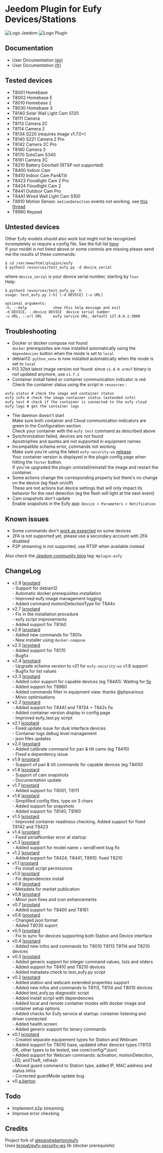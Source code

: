 # Jeedom Plugin for Eufy Devices/Stations

![Logo Jeedom](docs/images/jeedom.png)
![Logo Plugin](docs/images/eufy.png)

## Documentation

- User Documentation [(en)](docs/en_US/index.md)
- User Documentation [(fr)](docs/fr_FR/index.md)

## Tested devices
- T8001 Homebase
- T8002 Homebase E 
- T8010 Homebase 2
- T8030 Homebase 3
- T81A0 Solar Wall Light Cam S120
- T8111 Camera
- T8113 Camera 2C 
- T8114 Camera 2
- T8134 S220 (requires image v1.7.0+)
- T8140 S221 Camera 2 Pro
- T8142 Camera 2C Pro
- T8160 Camera 3
- T8170 SoloCam S340
- T8161 Camera 3C
- T8210 Battery Doorbell (RTSP not supported)
- T8400 Indoor Cam
- T8410 Indoor Cam Pan&Tilt
- T8423 Floodlight Cam 2 Pro
- T8424 Floodlight Cam 2
- T8441 Outdoor Cam Pro
- T84A1 Wired Wall Light Cam S100
- T8910 Motion Sensor. `motionDetection` events not working, 
see [this thread](https://github.com/fuatakgun/eufy_security/issues/22)
- T8960 Keypad

## Untested devices
Other Eufy models should also work but might not be recognized incompletely or require a config file.
See the full list [here](https://bropat.github.io/eufy-security-client/#/supported_devices)
<br>If your model is not listed above or some controls are missing please send me the results of these commands:

    $ cd /var/www/html/plugins/eufy
    $ python3 resources/test_eufy.py -d device_serial

where `device_serial` is your device serial number, starting by `Txxx`
<br>
Help:

    $ python3 resources/test_eufy.py -h
    usage: test_eufy.py [-h] [-d DEVICE] [-u URL]

    optional arguments:
	-h, --help            show this help message and exit
	-d DEVICE, --device DEVICE  device serial number
	-u URL, --url URL     eufy service URL, default 127.0.0.1:3000

## Troubleshooting
* Docker or docker compose not found
<br> `docker` prerequisites are now installed automatically using the ` dependencies` button when the mode is set to `local`
* debian12: `python_venv` is now installed automatically when the mode is set to `local`
* Pi3 32bit latest image version not found: since `v1.8.0 armv7`  binary is not updated anymore, use `v1.7.1` 
* Container install failed or container communication indicator is red
<br>Check the container status using the script in `resources` :
```
eufy status # check the image and container status
eufy info # check the image container status (extended info)
eufy test # check if the container is connected to the eufy cloud
eufy logs # get the container logs
```
* The daemon doesn't start
<br> Make sure both container and Cloud communication indicators are green in the Configuration section
<br> Check your container with the `eufy test` command as described above
* Synchronization failed, devices are not found
<br> Apostrophes and quotes are not supported in equipment names
* Incompatible schema error, commands not working
<br> Make sure you're using the latest `eufy-security-ws` [release](https://github.com/bropat/eufy-security-ws/releases).
<br> Your container version is displayed in the plugin config page when hitting the `Tester` button.
<br> If you've upgraded the plugin uninstall/reinstall the image and restart the container.
* Some actions change the corresponding property but there's no change on the device (eg flash on/off)
<br> These are not actions but device settings that will only impact its behavior for the next detection 
(eg the flash will light at the next event)
* Cam snapshots don't update
<br> Enable snapshots in the Eufy app: `Device > Parameters > Notification`

## Known issues
* Some commands don't [work as expected](https://github.com/bropat/eufy-security-ws/issues/212) on some devices
* 2FA is not supported yet, please use a secondary account with 2FA disabled
* P2P streaming is not supported, use RTSP when available instead

Also check the [Jeedom community blog](https://community.jeedom.com/tag/plugin-eufy)
tag: `#plugin-eufy`

## ChangeLog
* v2.8 [lxrootard](https://github.com/lxrootard)
<br> - Support for debian12
<br> - Automatic docker prerequisites installation
<br> - Improved eufy image management logging
<br> - Added command motionDetectionType for T844x
* v2.7 [lxrootard](https://github.com/lxrootard)
<br> - Fix in the installation procedure
<br> - eufy script improvements
<br> - Added support for T81A0
* v2.6 [lxrootard](https://github.com/lxrootard)
<br> - Added new commands for T801x
<br> - New installer using `docker-compose`
* v2.5 [lxrootard](https://github.com/lxrootard)
<br> - Added support for T8170
<br> - Bugfix
* v2.4 [lxrootard](https://github.com/lxrootard)
<br> - Upgrade schema version to v21 for `eufy-security-ws` v1.8 support
<br> - Bugfix for list values 
* v2.3 [lxrootard](https://github.com/lxrootard)
<br> - Added color support for capable devices (eg T84A1). Waiting for 
[fix](https://github.com/bropat/eufy-security-ws/issues/293)
<br> - Added support for T8960
<br> - Added commands filter in equipment view. thanks @phpvarious
<br> - Minor optimisations
* v2.2 [lxrootard](https://github.com/lxrootard)
<br> - Added support for T84A1 and T8134 + T842x fix
<br> - Added container version display in config page
<br> - Improved eufy_test.py script
* v2.1 [lxrootard](https://github.com/lxrootard)
<br> - Fixed update issue for dual interface devices
<br> - Container logs debug level management
<br> - json files updates
* v2.0 [lxrootard](https://github.com/lxrootard)
<br> - Added calibrate command for pan & tilt cams (eg T8410)
<br> - Fixed a dependency issue
* v1.9 [lxrootard](https://github.com/lxrootard)
<br> - Support of pan & tilt commands for capable devices (eg T8410)
* v1.8 [lxrootard](https://github.com/lxrootard)
<br> - Support of cam snapshots
<br> - Documentation update
* v1.7 [lxrootard](https://github.com/lxrootard)
<br> - Added support for T8001, T8111
* v1.6 [lxrootard](https://github.com/lxrootard)
<br> - Simplified config files, type on 3 chars
<br> - Added support for snapshots 
<br> - Added support for T8140, T8160
* v1.5 [lxrootard](https://github.com/lxrootard)
<br> - Improved container readiness checking. Added support for fixed T8142 and T8423
* v1.4 [lxrootard](https://github.com/lxrootard)
<br> - Fixed serialNumber error at startup
* v1.3 [lxrootard](https://github.com/lxrootard)
<br> - Added support for model name + sendEvent bug fix
* v1.2 [lxrootard](https://github.com/lxrootard)
<br> - Added support for T8424, T8441, T8910. fixed T8210
* v1.1 [lxrootard](https://github.com/lxrootard)
<br> - Fix install script permissions
* v1.0 [lxrootard](https://github.com/lxrootard)
<br> - Fix dependencies install
* v0.9 [lxrootard](https://github.com/lxrootard)
<br> - Metadata for market publication
* v0.8 [lxrootard](https://github.com/lxrootard)
<br> - Minor json fixes and icon enhancements
* v0.7 [lxrootard](https://github.com/lxrootard)
<br> - Added support for T8400 and T8161
* v0.6 [lxrootard](https://github.com/lxrootard)
<br> - Changed json format
<br> - Added T8030 suport
* v0.5 [lxrootard](https://github.com/lxrootard)
<br> - Fix to sync for devices supporting both Station and Device interface 
* v0.4 [lxrootard](https://github.com/lxrootard)
<br> - Added new infos and commands for T8010 T8113 T8114 and T8210 devices
* v0.3 [lxrootard](https://github.com/lxrootard)
<br> - Added generic support for integer command values, lists and sliders
<br> - Added support for T8410 and T8210 devices
<br> - Added metadata check to test_eufy.py script
* v0.2 [lxrootard](https://github.com/lxrootard)
<br> - Added station and webcam extended properties support
<br> - Added new infos and commands to T8113, T8114 and T8010 devices
<br> - Added test_eufy.py diagnostic script
<br> - Added install script with dependencies
<br> - Added local and remote container modes with docker image and container setup options
<br> - Added checks for Eufy service at startup: container listening and driver connected
<br> - Added health screen
<br> - Added generic support for binary commands
* v0.1 [lxrootard](https://github.com/lxrootard) 
<br> - Created separate equipement types for Station and Webcam 
<br> - Added support for T8010 base, updated other devices types (T8113 OK, other types to be tested, see core/config/*.json)
<br> - Added support for Webcam commands: activation, motionDetection, LED, antiTheft, refresh
<br> - Moved guard command to Station type, added IP, MAC address and status infos
<br> - Corrected guardMode update bug
* v0 [a.berton](https://github.com/alexandreberton)

## Todo
* Implement p2p streaming
* Improve error checking

## Credits
Project fork of [alexandreberton/eufy](https://github.com/alexandreberton/eufy)
<br>Uses [bropat/eufy-security-ws](https://github.com/bropat/eufy-security-ws) lib (docker prerequisite)

